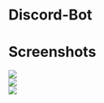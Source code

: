 # Discord-Bot

# Screenshots
<p align="left">
<img src="https://i.ibb.co/jyBcPRp/quiz.jpg"><br>
<img src="https://i.ibb.co/F8WYbzm/konf.jpg"><br>
<img src="https://i.ibb.co/Yk3ZYxT/lead.jpg"><br>
</p>
